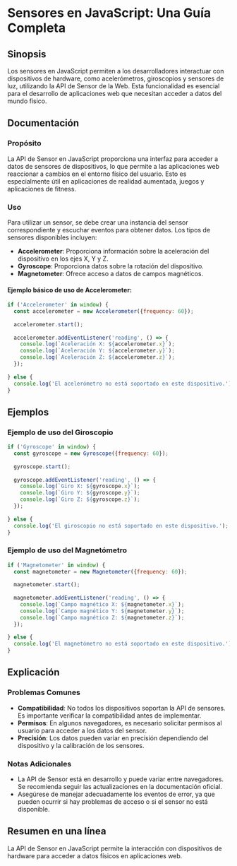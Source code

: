 <!--
Meta Description: # Sensores en JavaScript: Una Guía Completa ## Sinopsis Los sensores en JavaScript permiten a los desarrolladores interactuar con dispositivos de hard...
Meta Keywords: console, log, accelerometer, los, del
-->

# Sensores en JavaScript: Una Guía Completa

## Sinopsis
Los sensores en JavaScript permiten a los desarrolladores interactuar con dispositivos de hardware, como acelerómetros, giroscopios y sensores de luz, utilizando la API de Sensor de la Web. Esta funcionalidad es esencial para el desarrollo de aplicaciones web que necesitan acceder a datos del mundo físico.

## Documentación
### Propósito
La API de Sensor en JavaScript proporciona una interfaz para acceder a datos de sensores de dispositivos, lo que permite a las aplicaciones web reaccionar a cambios en el entorno físico del usuario. Esto es especialmente útil en aplicaciones de realidad aumentada, juegos y aplicaciones de fitness.

### Uso
Para utilizar un sensor, se debe crear una instancia del sensor correspondiente y escuchar eventos para obtener datos. Los tipos de sensores disponibles incluyen:

- **Accelerometer**: Proporciona información sobre la aceleración del dispositivo en los ejes X, Y y Z.
- **Gyroscope**: Proporciona datos sobre la rotación del dispositivo.
- **Magnetometer**: Ofrece acceso a datos de campos magnéticos.

#### Ejemplo básico de uso de Accelerometer:

```javascript
if ('Accelerometer' in window) {
  const accelerometer = new Accelerometer({frequency: 60});
  
  accelerometer.start();
  
  accelerometer.addEventListener('reading', () => {
    console.log(`Aceleración X: ${accelerometer.x}`);
    console.log(`Aceleración Y: ${accelerometer.y}`);
    console.log(`Aceleración Z: ${accelerometer.z}`);
  });
  
} else {
  console.log('El acelerómetro no está soportado en este dispositivo.');
}
```

## Ejemplos
### Ejemplo de uso del Giroscopio

```javascript
if ('Gyroscope' in window) {
  const gyroscope = new Gyroscope({frequency: 60});
  
  gyroscope.start();
  
  gyroscope.addEventListener('reading', () => {
    console.log(`Giro X: ${gyroscope.x}`);
    console.log(`Giro Y: ${gyroscope.y}`);
    console.log(`Giro Z: ${gyroscope.z}`);
  });
  
} else {
  console.log('El giroscopio no está soportado en este dispositivo.');
}
```

### Ejemplo de uso del Magnetómetro

```javascript
if ('Magnetometer' in window) {
  const magnetometer = new Magnetometer({frequency: 60});
  
  magnetometer.start();
  
  magnetometer.addEventListener('reading', () => {
    console.log(`Campo magnético X: ${magnetometer.x}`);
    console.log(`Campo magnético Y: ${magnetometer.y}`);
    console.log(`Campo magnético Z: ${magnetometer.z}`);
  });
  
} else {
  console.log('El magnetómetro no está soportado en este dispositivo.');
}
```

## Explicación
### Problemas Comunes
- **Compatibilidad**: No todos los dispositivos soportan la API de sensores. Es importante verificar la compatibilidad antes de implementar.
- **Permisos**: En algunos navegadores, es necesario solicitar permisos al usuario para acceder a los datos del sensor.
- **Precisión**: Los datos pueden variar en precisión dependiendo del dispositivo y la calibración de los sensores.

### Notas Adicionales
- La API de Sensor está en desarrollo y puede variar entre navegadores. Se recomienda seguir las actualizaciones en la documentación oficial.
- Asegúrese de manejar adecuadamente los eventos de error, ya que pueden ocurrir si hay problemas de acceso o si el sensor no está disponible.

## Resumen en una línea
La API de Sensor en JavaScript permite la interacción con dispositivos de hardware para acceder a datos físicos en aplicaciones web.
